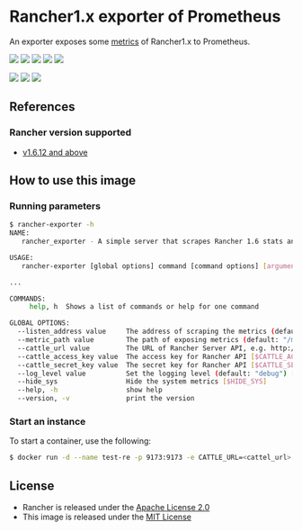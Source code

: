 # Rancher1.x exporter of Prometheus

An exporter exposes some [metrics](METRICS.md) of Rancher1.x to Prometheus.

[![](https://img.shields.io/badge/Github-thxcode/rancher1.x--exporter-orange.svg)](https://github.com/thxcode/rancher1.x-exporter)&nbsp;[![](https://img.shields.io/badge/Docker_Hub-maiwj/rancher1.x--exporter-orange.svg)](https://hub.docker.com/r/maiwj/rancher1.x-exporter)&nbsp;[![](https://img.shields.io/docker/build/maiwj/rancher1.x-exporter.svg)](https://hub.docker.com/r/maiwj/rancher1.x-exporter)&nbsp;[![](https://img.shields.io/docker/pulls/maiwj/rancher1.x-exporter.svg)](https://store.docker.com/community/images/maiwj/rancher1.x-exporter)&nbsp;[![](https://img.shields.io/github/license/thxcode/rancher1.x-exporter.svg)](https://github.com/thxcode/rancher1.x-exporter)

[![](https://images.microbadger.com/badges/image/maiwj/rancher1.x-exporter.svg)](https://microbadger.com/images/maiwj/rancher1.x-exporter)&nbsp;[![](https://images.microbadger.com/badges/version/maiwj/rancher1.x-exporter.svg)](http://microbadger.com/images/maiwj/rancher1.x-exporter)&nbsp;[![](https://images.microbadger.com/badges/commit/maiwj/rancher1.x-exporter.svg)](http://microbadger.com/images/maiwj/rancher1.x-exporter.svg)

## References

### Rancher version supported

- [v1.6.12 and above](https://github.com/rancher/rancher/releases/tag/v1.6.12)

## How to use this image

### Running parameters

```bash
$ rancher-exporter -h
NAME:
   rancher_exporter - A simple server that scrapes Rancher 1.6 stats and exports them via HTTP for Prometheus consumption.

USAGE:
   rancher-exporter [global options] command [command options] [arguments...]

...

COMMANDS:
     help, h  Shows a list of commands or help for one command

GLOBAL OPTIONS:
  --listen_address value     The address of scraping the metrics (default: "0.0.0.0:9173") [$LISTEN_ADDRESS]
  --metric_path value        The path of exposing metrics (default: "/metrics") [$METRIC_PATH]
  --cattle_url value         The URL of Rancher Server API, e.g. http://127.0.0.1:8080 [$CATTLE_URL]
  --cattle_access_key value  The access key for Rancher API [$CATTLE_ACCESS_KEY]
  --cattle_secret_key value  The secret key for Rancher API [$CATTLE_SECRET_KEY]
  --log_level value          Set the logging level (default: "debug") [$LOG_LEVEL]
  --hide_sys                 Hide the system metrics [$HIDE_SYS]
  --help, -h                 show help
  --version, -v              print the version

```

### Start an instance

To start a container, use the following:

``` bash
$ docker run -d --name test-re -p 9173:9173 -e CATTLE_URL=<cattel_url> -e CATTLE_ACCESS_KEY=<cattel_ak> -e CATTLE_SECRET_KEY=<cattel_sk> maiwj/rancher1.x-exporter

```

## License

- Rancher is released under the [Apache License 2.0](https://github.com/rancher/rancher/blob/master/LICENSE)
- This image is released under the [MIT License](LICENSE)